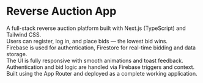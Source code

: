 # Reverse Auction App

A full-stack reverse auction platform built with Next.js (TypeScript) and Tailwind CSS.  
Users can register, log in, and place bids — the lowest bid wins.  
Firebase is used for authentication, Firestore for real-time bidding and data storage.  
The UI is fully responsive with smooth animations and toast feedback.  
Authentication and bid logic are handled via Firebase triggers and context.  
Built using the App Router and deployed as a complete working application.

